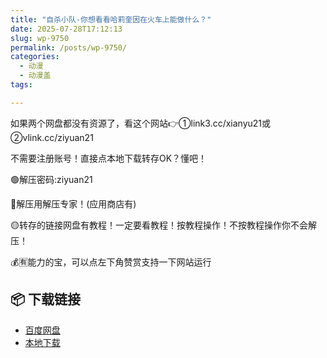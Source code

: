```yaml
---
title: "自杀小队-你想看看哈莉奎因在火车上能做什么？"
date: 2025-07-28T17:12:13
slug: wp-9750
permalink: /posts/wp-9750/
categories:
  - 动漫
  - 动漫盖
tags:

---
```


如果两个网盘都没有资源了，看这个网站👉①link3.cc/xianyu21或②vlink.cc/ziyuan21

不需要注册账号！直接点本地下载转存OK？懂吧！

🟢解压密码:ziyuan21

🔵解压用解压专家！(应用商店有)

🟡转存的链接网盘有教程！一定要看教程！按教程操作！不按教程操作你不会解压！

💰🈶能力的宝，可以点左下角赞赏支持一下网站运行

## 📦 下载链接
- [百度网盘](https://blziyuan21.com/pay-download/9750?key=7d6deab1d8&down_id=0)
- [本地下载](https://blziyuan21.com/pay-download/9750?key=7d6deab1d8&down_id=1)

